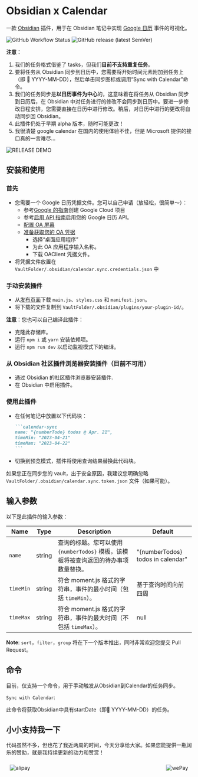 # Obsidian x Calendar

一款 [Obsidian](https://obsidian.md/) 插件，用于在 Obsidian 笔记中实现 [Google 日历](https://calendar.google.com/) 事件的可视化。

![GitHub Workflow Status](https://img.shields.io/github/actions/workflow/status/dustinksi/obsidian-sync-calendar/release.yml?style=shield) ![GitHub release (latest SemVer)](https://img.shields.io/github/v/release/dustinksi/obsidian-sync-calendar?display_name=tag)


**注意**：
1. 我们的任务格式借鉴了 tasks，但我们**目前不支持重复任务**。
2. 要将任务从 Obsidian 同步到日历中，您需要将开始时间元素附加到任务上（即 🛫 YYYY-MM-DD），然后单击同步图标或调用“Sync with Calendar”命令。
3. 我们的任务同步是**以日历事件为中心**的，这意味着在将任务从 Obsidian 同步到日历后，在 Obsidian 中对任务进行的修改不会同步到日历中。要进一步修改日程安排，您需要直接在日历中进行修改。稍后，对日历中进行的更改将自动同步回 Obsidian。
4. 此插件仍处于早期 alpha 版本，随时可能更改！
5. 我很清楚 google calendar 在国内的使用体验不佳，但是 Microsoft 提供的接口真的一言难尽...

![RELEASE DEMO](https://upic-openaccess.oss-cn-beijing.aliyuncs.com/picgo/README_DEMO.gif)

## 安装和使用

### 首先

- 您需要一个 Google 日历凭据文件。您可以自己申请（放轻松，很简单～）：
    - 参考[Google 的指南](https://developers.google.com/workspace/guides/create-project)创建 Google Cloud 项目
    - 参考[启用 API 指南](https://developers.google.com/workspace/guides/enable-apis)启用您的 Google 日历 API。
    - [配置 OA 屏幕](https://console.cloud.google.com/apis/credentials/consent?)
    - [准备获取您的 OA 凭据](https://console.cloud.google.com/apis/credentials/oauthclient)
      - 选择“桌面应用程序”
      - 为此 OA 应用程序输入名称。
      - 下载 OAClient 凭据文件。
- 将凭据文件放置在 `VaultFolder/.obsidian/calendar.sync.credentials.json` 中

### 手动安装插件

- 从[发布页面](https://github.com/dustinksi/obsidian-sync-calendar/releases)下载 `main.js`、`styles.css` 和 `manifest.json`。
- 将下载的文件复制到 `VaultFolder/.obsidian/plugins/your-plugin-id/`。

**注意**：您也可以自己编译此插件：
- 克隆此存储库。
- 运行 `npm i` 或 `yarn` 安装依赖项。
- 运行 `npm run dev` 以启动监视模式下的编译。

### 从 Obsidian 社区插件浏览器安装插件（目前不可用）

- 通过 Obsidian 的社区插件浏览器安装插件.
- 在 Obsidian 中启用插件。

### 使用此插件
- 在任何笔记中放置以下代码块：
   ````markdown
   ```calendar-sync
   name: "{numberTodo} todos @ Apr. 21",
   timeMin: "2023-04-21"
   timeMax: "2023-04-22"
   ```
   ````
- 切换到预览模式，插件将使用查询结果替换此代码块。

如果您正在同步您的 vault，出于安全原因，我建议您明确忽略 `VaultFolder/.obsidian/calendar.sync.token.json` 文件（如果可能）。

## 输入参数

以下是此插件的输入参数：

| Name | Type | Description | Default |
| ------------- | ---- | -------- | ------- |
| `name` | string | 查询的标题。您可以使用 `{numberTodos}` 模板，该模板将被查询返回的待办事项数量替换。 | "{numberTodos} todos in calendar" |
| `timeMin` | string | 符合 moment.js 格式的字符串，事件的最小时间（包括 `timeMin`）。 | 基于查询时间向前四周 |
| `timeMax` | string | 符合 moment.js 格式的字符串，事件的最大时间（不包括 `timeMax`）。 | null |

**Note**: `sort`，`filter`，`group` 将在下一个版本推出，同时非常欢迎您提交 Pull Request。
## 命令

目前，仅支持一个命令，用于手动触发从Obsidian到Calendar的任务同步。

`Sync with Calendar`:

此命令将获取Obsidian中具有startDate（即🛫 YYYY-MM-DD）的任务。

## 小小支持我一下

代码虽然不多，但也花了我近两周的时间，今天分享给大家。如果您能提供一瓶阔乐的赞助，就是我持续更新的动力和赞赏！

<style>
  .img-container {
    display: flex;
    justify-content: space-between;
  }

  .img-container img {
    max-width: 50%;
    height: auto;
  }
</style>

<div class="img-container">
  <img src="https://upic-openaccess.oss-cn-beijing.aliyuncs.com/picgo/17272207-36BA-4959-A858-B413CD6D55F4.jpeg" alt="alipay" style="margin:10px">
  <img src="https://upic-openaccess.oss-cn-beijing.aliyuncs.com/picgo/89A3DC7F-50F3-4F41-B1B1-E8D38DE40572.jpeg" alt="wePay" style="margin:10px">
</div>